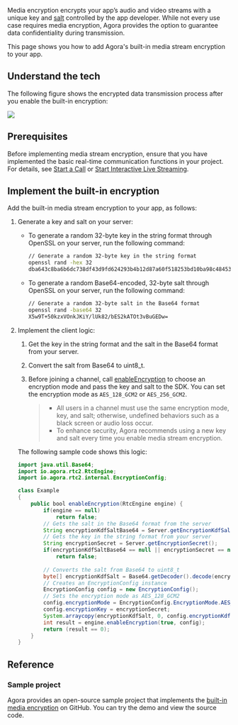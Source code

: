 Media encryption encrypts your app’s audio and video streams with a unique key and [salt](https://en.wikipedia.org/wiki/Salt_(cryptography)) controlled by the app developer. While not every use case requires media encryption, Agora provides the option to guarantee data confidentiality during transmission. 

This page shows you how to add Agora's built-in media stream encryption to your app.

## Understand the tech

The following figure shows the encrypted data transmission process after you enable the built-in encryption:

![](https://web-cdn.agora.io/docs-files/1630050188692)

## Prerequisites

Before implementing media stream encryption, ensure that you have implemented the basic real-time communication functions in your project. For details, see [Start a Call](start_call_android) or [Start Interactive Live Streaming](start_live_android).

## Implement the built-in encryption

Add the built-in media stream encryption to your app, as follows:

1. Generate a key and salt on your server:

   - To generate a random 32-byte key in the string format through OpenSSL on your server, run the following command:

     ```bash
     // Generate a random 32-byte key in the string format
     openssl rand -hex 32
     dba643c8ba6b6dc738df43d9fd624293b4b12d87a60f518253bd10ba98c48453
     ```

   - To generate a random Base64-encoded, 32-byte salt through OpenSSL on your server, run the following command:

     ```bash
     // Generate a random 32-byte salt in the Base64 format
     openssl rand -base64 32
     X5w9T+50kzxVOnkJKiY/lUk82/bES2kATOt3vBuGEDw=
     ```

2. Implement the client logic:

   1. Get the key in the string format and the salt in the Base64 format from your server.

   2. Convert the salt from Base64 to uint8_t.

   3. Before joining a channel, call [enableEncryption]() to choose an encryption mode and pass the key and salt to the SDK. You can set the encryption mode as `AES_128_GCM2` or `AES_256_GCM2`.

      > - All users in a channel must use the same encryption mode, key, and salt; otherwise, undefined behaviors such as a black screen or audio loss occur.
      > - To enhance security, Agora recommends using a new key and salt every time you enable media stream encryption.

   The following sample code shows this logic:

   ```java
   import java.util.Base64;
   import io.agora.rtc2.RtcEngine;
   import io.agora.rtc2.internal.EncryptionConfig;
   
   class Example
   {
       public bool enableEncryption(RtcEngine engine) {
           if(engine == null)
               return false;
           // Gets the salt in the Base64 format from the server
           String encryptionKdfSaltBase64 = Server.getEncryptionKdfSaltBase64();
           // Gets the key in the string format from your server
           String encryptionSecret = Server.getEncryptionSecret();
           if(encryptionKdfSaltBase64 == null || encryptionSecret == null)
               return false;
         
           // Converts the salt from Base64 to uint8_t
           byte[] encryptionKdfSalt = Base64.getDecoder().decode(encryptionKdfSaltBase64);
           // Creates an EncryptionConfig instance
           EncryptionConfig config = new EncryptionConfig();
           // Sets the encryption mode as AES_128_GCM2
           config.encryptionMode = EncryptionConfig.EncryptionMode.AES_128_GCM2;
           config.encryptionKey = encryptionSecret;
           System.arraycopy(encryptionKdfSalt, 0, config.encryptionKdfSalt, 0, config.encryptionKdfSalt.length);
           int result = engine.enableEncryption(true, config);
           return (result == 0);
       }
   }
   ```

## Reference

### Sample project

Agora provides an open-source sample project that implements the [built-in media encryption](https://github.com/AgoraIO/API-Examples/blob/dev/3.6.200/Android/APIExample/app/src/main/java/io/agora/api/example/examples/advanced/ChannelEncryption.java) on GitHub. You can try the demo and view the source code.
